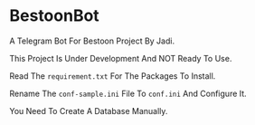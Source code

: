# BestoonBot
A Telegram Bot For Bestoon Project By Jadi.

This Project Is Under Development And NOT Ready To Use.

Read The `requirement.txt` For The Packages To Install.

Rename The `conf-sample.ini` File To `conf.ini‍‍‍‍‍` And Configure It.

You Need To Create A Database Manually.

